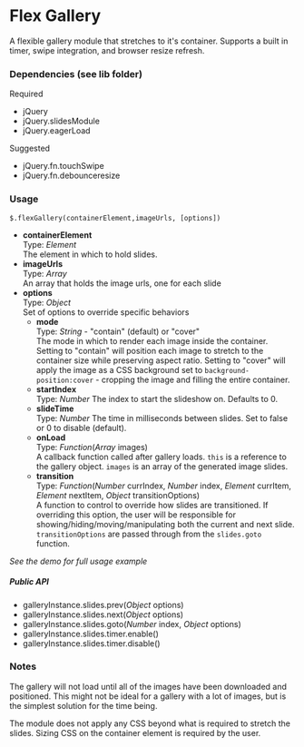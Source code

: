 Flex Gallery
============

A flexible gallery module that stretches to it's container. Supports a built in timer, swipe integration, and browser resize refresh.

### Dependencies (see lib folder)

Required 

- jQuery
- jQuery.slidesModule
- jQuery.eagerLoad

Suggested

- jQuery.fn.touchSwipe
- jQuery.fn.debounceresize

### Usage

    $.flexGallery(containerElement,imageUrls, [options])

- **containerElement**  
    Type: *Element*  
    The element in which to hold slides.
- **imageUrls**  
    Type: *Array*    
    An array that holds the image urls, one for each slide
- **options**  
    Type: *Object*  
    Set of options to override specific behaviors
    - **mode**   
        Type: *String* - "contain" (default) or "cover"  
        The mode in which to render each image inside the container. Setting to "contain" will position each image to stretch to the container size while preserving aspect ratio. Setting to "cover" will apply the image as a CSS background set to `background-position:cover` - cropping the image and filling the entire container.
    - **startIndex**  
        Type: *Number*
        The index to start the slideshow on. Defaults to 0.
    - **slideTime**  
        Type: *Number*
        The time in milliseconds between slides. Set to false or 0 to disable (default).
    - **onLoad**  
        Type: *Function*(*Array* images)  
        A callback function called after gallery loads. `this` is a reference to the gallery object. `images` is an array of the generated image slides.
    - **transition**  
        Type: *Function*(*Number* currIndex, *Number* index, *Element* currItem, *Element* nextItem, *Object* transitionOptions)  
        A function to control to override how slides are transitioned. If overriding this option, the user will be responsible for showing/hiding/moving/manipulating both the current and next slide. `transitionOptions` are passed through from the `slides.goto` function.

*See the demo for full usage example*

##### Public API

- galleryInstance.slides.prev(*Object* options)
- galleryInstance.slides.next(*Object* options)
- galleryInstance.slides.goto(*Number* index, *Object* options)
- galleryInstance.slides.timer.enable()
- galleryInstance.slides.timer.disable()

### Notes

The gallery will not load until all of the images have been downloaded and positioned. This might not be ideal for a gallery with a lot of images, but is the simplest solution for the time being.

The module does not apply any CSS beyond what is required to stretch the slides. Sizing CSS on the container element is required by the user.
